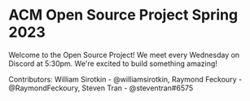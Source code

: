 # ACM Open Source Project Spring 2023

Welcome to the Open Source Project! We meet every Wednesday on Discord at 5:30pm. We're excited to build something amazing!

Contributors:
William Sirotkin - @williamsirotkin, Raymond Feckoury - @RaymondFeckoury, Steven Tran - @steventran#6575
